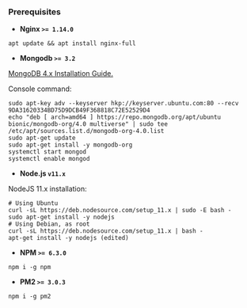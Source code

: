### Prerequisites

  - **Nginx `>= 1.14.0`**
  ```shell
  apt update && apt install nginx-full
  ```

  - **Mongodb `>= 3.2`**

[MongoDB 4.x Installation Guide.](https://docs.mongodb.com/manual/tutorial/install-mongodb-on-ubuntu/)

Console command:
```
sudo apt-key adv --keyserver hkp://keyserver.ubuntu.com:80 --recv 9DA31620334BD75D9DCB49F368818C72E52529D4
echo "deb [ arch=amd64 ] https://repo.mongodb.org/apt/ubuntu bionic/mongodb-org/4.0 multiverse" | sudo tee /etc/apt/sources.list.d/mongodb-org-4.0.list
sudo apt-get update
sudo apt-get install -y mongodb-org
systemctl start mongod
systemctl enable mongod
```

  - **Node.js `v11.x`**
  
  NodeJS 11.x installation:
  ```shell
# Using Ubuntu
curl -sL https://deb.nodesource.com/setup_11.x | sudo -E bash -
sudo apt-get install -y nodejs
# Using Debian, as root
curl -sL https://deb.nodesource.com/setup_11.x | bash -
apt-get install -y nodejs (edited) 
  ```

  - **NPM `>= 6.3.0`** 
  ```shell
  npm i -g npm
  ```

  - **PM2 `>= 3.0.3`**
  ```shell
  npm i -g pm2
  ```
